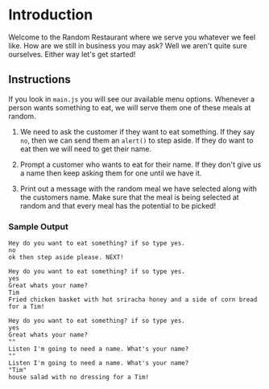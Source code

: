 # Introduction

Welcome to the Random Restaurant where we serve you whatever we feel like. How are we still in business you may ask? Well we aren't quite sure ourselves. Either way let's get started!

## Instructions

If you look in `main.js` you will see our available menu options. Whenever a person wants something to eat, we will serve them one of these meals at random.

1. We need to ask the customer if they want to eat something. If they say `no`, then we can send them an `alert()` to step aside. If they do want to eat then we will need to get their name.

2. Prompt a customer who wants to eat for their name. If they don't give us a name then keep asking them for one until we have it.

3. Print out a message with the random meal we have selected along with the customers name. Make sure that the meal is being selected at random and that every meal has the potential to be picked!

### Sample Output

```no-highlight
Hey do you want to eat something? if so type yes.
no
ok then step aside please. NEXT!
```

```no-highlight
Hey do you want to eat something? if so type yes.
yes
Great whats your name?
Tim
Fried chicken basket with hot sriracha honey and a side of corn bread for a Tim!
```

```no-highlight
Hey do you want to eat something? if so type yes.
yes
Great whats your name?
""
Listen I'm going to need a name. What's your name?
""
Listen I'm going to need a name. What's your name?
"Tim"
house salad with no dressing for a Tim!
```

